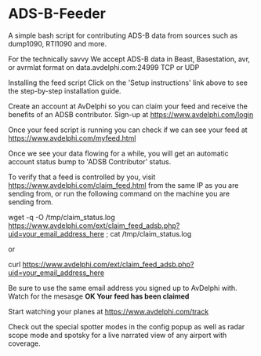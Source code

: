 # ADS-B-Feeder
A simple bash script for contributing ADS-B data from sources such as dump1090, RTl1090 and more.

For the technically savvy 
We accept ADS-B data in Beast, Basestation, avr, or avrmlat format on
data.avdelphi.com:24999
TCP or UDP

Installing the feed script
Click on the 'Setup instructions' link above to see the step-by-step installation guide.

Create an account at AvDelphi so you can claim your feed and receive the benefits of an ADSB contributor.  Sign-up at https://www.avdelphi.com/login

Once your feed script is running you can check if we can see your feed at https://www.avdelphi.com/myfeed.html

Once we see your data flowing for a while, you will get an automatic account status bump to 'ADSB Contributor' status. 

To verify that a feed is controlled by you, visit https://www.avdelphi.com/claim_feed.html from the same IP as you are sending from, or run the following command on the machine you are sending from. 

wget -q -O /tmp/claim_status.log https://www.avdelphi.com/ext/claim_feed_adsb.php?uid=your_email_address_here ; cat /tmp/claim_status.log 

  or

curl https://www.avdelphi.com/ext/claim_feed_adsb.php?uid=your_email_address_here

Be sure to use the same email address you signed up to AvDelphi with. 
Watch for the mesasge <b>OK Your feed has been claimed</b> 

Start watching your planes at https://www.avdelphi.com/track

Check out the special spotter modes in the config popup as well as radar scope mode and spotsky for a live narrated view of any airport with coverage.
